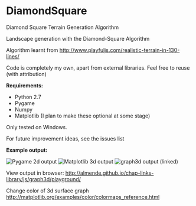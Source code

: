 # DiamondSquare
Diamond Square Terrain Generation Algorithm

Landscape generation with the Diamond-Square Algorithm

Algorithm learnt from http://www.playfuljs.com/realistic-terrain-in-130-lines/

Code is completely my own, apart from external libraries. Feel free to reuse (with attribution)

**Requirements:**
* Python 2.7
* Pygame
* Numpy
* Matplotlib
(I plan to make these optional at some stage)

Only tested on Windows.

For future improvement ideas, see the issues list

**Example output:**

![Pygame 2d output](http://i.imgur.com/e3Cdv3n.png)
![Matplotlib 3d output](http://i.imgur.com/W4P58lT.png)
![graph3d output (linked)](http://i.imgur.com/TZwACMN.png)

View output in browser:
http://almende.github.io/chap-links-library/js/graph3d/playground/

Change color of 3d surface graph
http://matplotlib.org/examples/color/colormaps_reference.html
